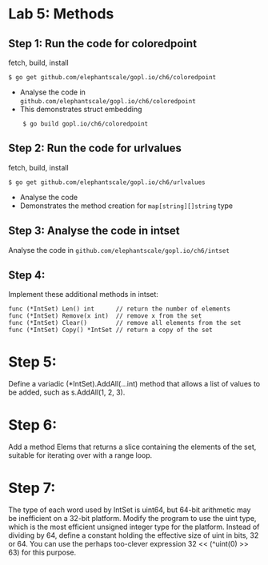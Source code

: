 # Lab 5: Methods

## Step 1: Run the code for coloredpoint

fetch, build, install

    $ go get github.com/elephantscale/gopl.io/ch6/coloredpoint

* Analyse the code in `github.com/elephantscale/gopl.io/ch6/coloredpoint`
* This demonstrates struct embedding

```
	$ go build gopl.io/ch6/coloredpoint
```	

## Step 2: Run the code for urlvalues

fetch, build, install

    $ go get github.com/elephantscale/gopl.io/ch6/urlvalues

* Analyse the code 
* Demonstrates the method creation for `map[string][]string` type

## Step 3: Analyse the code in intset

Analyse the code in `github.com/elephantscale/gopl.io/ch6/intset`


## Step 4:

Implement these additional methods in intset:

```
func (*IntSet) Len() int      // return the number of elements
func (*IntSet) Remove(x int)  // remove x from the set
func (*IntSet) Clear()        // remove all elements from the set
func (*IntSet) Copy() *IntSet // return a copy of the set
```

# Step 5:

Define a variadic (*IntSet).AddAll(...int) method that allows a list of values to be added, such as s.AddAll(1, 2, 3).

# Step 6:

Add a method Elems that returns a slice containing the elements of the set, suitable for iterating over with a range loop.

# Step 7:

The type of each word used by IntSet is uint64, but 64-bit arithmetic may be inefficient on a 32-bit platform. Modify the program to use the uint type, which is the most efficient unsigned integer type for the platform. Instead of dividing by 64, define a constant holding the effective size of uint in bits, 32 or 64. You can use the perhaps too-clever expression 32 << (^uint(0) >> 63) for this purpose.